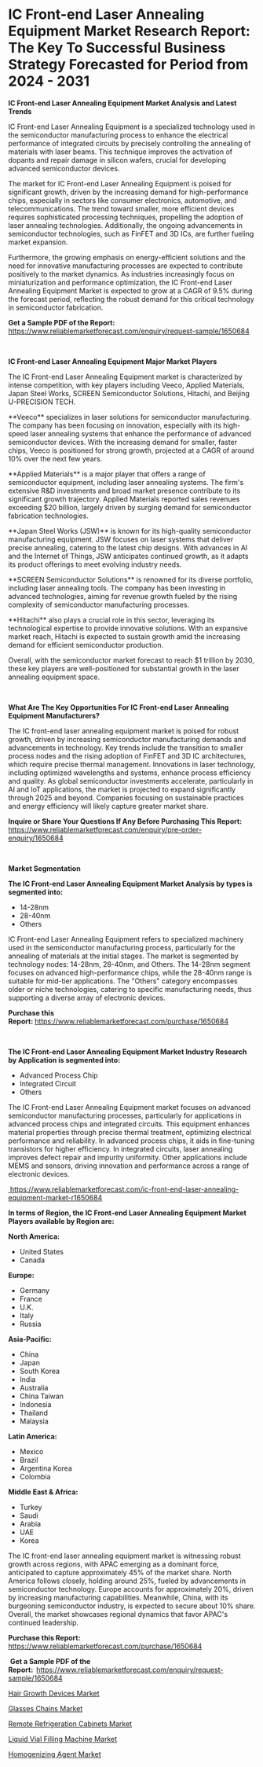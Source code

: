 <p><h1>IC Front-end Laser Annealing Equipment Market Research Report: The Key To Successful Business Strategy Forecasted for Period from 2024 - 2031</h1></p><p><strong>IC Front-end Laser Annealing Equipment Market Analysis and Latest Trends</strong></p>
<p><p>IC Front-end Laser Annealing Equipment is a specialized technology used in the semiconductor manufacturing process to enhance the electrical performance of integrated circuits by precisely controlling the annealing of materials with laser beams. This technique improves the activation of dopants and repair damage in silicon wafers, crucial for developing advanced semiconductor devices.</p><p>The market for IC Front-end Laser Annealing Equipment is poised for significant growth, driven by the increasing demand for high-performance chips, especially in sectors like consumer electronics, automotive, and telecommunications. The trend toward smaller, more efficient devices requires sophisticated processing techniques, propelling the adoption of laser annealing technologies. Additionally, the ongoing advancements in semiconductor technologies, such as FinFET and 3D ICs, are further fueling market expansion.</p><p>Furthermore, the growing emphasis on energy-efficient solutions and the need for innovative manufacturing processes are expected to contribute positively to the market dynamics. As industries increasingly focus on miniaturization and performance optimization, the IC Front-end Laser Annealing Equipment Market is expected to grow at a CAGR of 9.5% during the forecast period, reflecting the robust demand for this critical technology in semiconductor fabrication.</p></p>
<p><strong>Get a Sample PDF of the Report:&nbsp;</strong> <a href="https://www.reliablemarketforecast.com/enquiry/request-sample/1650684?utm_campaign=1134&utm_medium=2&utm_source=Github&utm_content=ia&utm_term=26092024&utm_id=ic-front-end-laser-annealing-equipment">https://www.reliablemarketforecast.com/enquiry/request-sample/1650684</a></p>
<p>&nbsp;</p>
<p><strong>IC Front-end Laser Annealing Equipment Major Market Players</strong></p>
<p><p>The IC Front-end Laser Annealing Equipment market is characterized by intense competition, with key players including Veeco, Applied Materials, Japan Steel Works, SCREEN Semiconductor Solutions, Hitachi, and Beijing U-PRECISION TECH. </p><p>**Veeco** specializes in laser solutions for semiconductor manufacturing. The company has been focusing on innovation, especially with its high-speed laser annealing systems that enhance the performance of advanced semiconductor devices. With the increasing demand for smaller, faster chips, Veeco is positioned for strong growth, projected at a CAGR of around 10% over the next few years.</p><p>**Applied Materials** is a major player that offers a range of semiconductor equipment, including laser annealing systems. The firm's extensive R&D investments and broad market presence contribute to its significant growth trajectory. Applied Materials reported sales revenues exceeding $20 billion, largely driven by surging demand for semiconductor fabrication technologies.</p><p>**Japan Steel Works (JSW)** is known for its high-quality semiconductor manufacturing equipment. JSW focuses on laser systems that deliver precise annealing, catering to the latest chip designs. With advances in AI and the Internet of Things, JSW anticipates continued growth, as it adapts its product offerings to meet evolving industry needs.</p><p>**SCREEN Semiconductor Solutions** is renowned for its diverse portfolio, including laser annealing tools. The company has been investing in advanced technologies, aiming for revenue growth fueled by the rising complexity of semiconductor manufacturing processes.</p><p>**Hitachi** also plays a crucial role in this sector, leveraging its technological expertise to provide innovative solutions. With an expansive market reach, Hitachi is expected to sustain growth amid the increasing demand for efficient semiconductor production.</p><p>Overall, with the semiconductor market forecast to reach $1 trillion by 2030, these key players are well-positioned for substantial growth in the laser annealing equipment space.</p></p>
<p>&nbsp;</p>
<p><strong>What Are The Key Opportunities For IC Front-end Laser Annealing Equipment Manufacturers?</strong></p>
<p><p>The IC front-end laser annealing equipment market is poised for robust growth, driven by increasing semiconductor manufacturing demands and advancements in technology. Key trends include the transition to smaller process nodes and the rising adoption of FinFET and 3D IC architectures, which require precise thermal management. Innovations in laser technology, including optimized wavelengths and systems, enhance process efficiency and quality. As global semiconductor investments accelerate, particularly in AI and IoT applications, the market is projected to expand significantly through 2025 and beyond. Companies focusing on sustainable practices and energy efficiency will likely capture greater market share.</p></p>
<p><strong>Inquire or Share Your Questions If Any Before Purchasing This Report:</strong> <a href="https://www.reliablemarketforecast.com/enquiry/pre-order-enquiry/1650684?utm_campaign=1134&utm_medium=2&utm_source=Github&utm_content=ia&utm_term=26092024&utm_id=ic-front-end-laser-annealing-equipment">https://www.reliablemarketforecast.com/enquiry/pre-order-enquiry/1650684</a></p>
<p>&nbsp;</p>
<p><strong>Market Segmentation</strong></p>
<p><strong>The IC Front-end Laser Annealing Equipment Market Analysis by types is segmented into:</strong></p>
<p><ul><li>14-28nm</li><li>28-40nm</li><li>Others</li></ul></p>
<p><p>IC Front-end Laser Annealing Equipment refers to specialized machinery used in the semiconductor manufacturing process, particularly for the annealing of materials at the initial stages. The market is segmented by technology nodes: 14-28nm, 28-40nm, and Others. The 14-28nm segment focuses on advanced high-performance chips, while the 28-40nm range is suitable for mid-tier applications. The "Others" category encompasses older or niche technologies, catering to specific manufacturing needs, thus supporting a diverse array of electronic devices.</p></p>
<p><strong>Purchase this Report:&nbsp;</strong><a href="https://www.reliablemarketforecast.com/purchase/1650684?utm_campaign=1134&utm_medium=2&utm_source=Github&utm_content=ia&utm_term=26092024&utm_id=ic-front-end-laser-annealing-equipment">https://www.reliablemarketforecast.com/purchase/1650684</a></p>
<p>&nbsp;</p>
<p><strong>The IC Front-end Laser Annealing Equipment Market Industry Research by Application is segmented into:</strong></p>
<p><ul><li>Advanced Process Chip</li><li>Integrated Circuit</li><li>Others</li></ul></p>
<p><p>The IC Front-end Laser Annealing Equipment market focuses on advanced semiconductor manufacturing processes, particularly for applications in advanced process chips and integrated circuits. This equipment enhances material properties through precise thermal treatment, optimizing electrical performance and reliability. In advanced process chips, it aids in fine-tuning transistors for higher efficiency. In integrated circuits, laser annealing improves defect repair and impurity uniformity. Other applications include MEMS and sensors, driving innovation and performance across a range of electronic devices.</p></p>
<p><a href="https://www.reliablemarketforecast.com/ic-front-end-laser-annealing-equipment-market-r1650684?utm_campaign=1134&utm_medium=2&utm_source=Github&utm_content=ia&utm_term=26092024&utm_id=ic-front-end-laser-annealing-equipment">&nbsp;https://www.reliablemarketforecast.com/ic-front-end-laser-annealing-equipment-market-r1650684</a></p>
<p><strong>In terms of Region, the IC Front-end Laser Annealing Equipment Market Players available by Region are:</strong></p>
<p>
    <p> <strong> North America: </strong>
        <ul>
            <li>United States</li>
            <li>Canada</li>
        </ul>
        </p> 
    <p> <strong> Europe: </strong>
        <ul>
            <li>Germany</li>
            <li>France</li>
            <li>U.K.</li>
            <li>Italy</li>
            <li>Russia</li>
        </ul>
        </p> 
    <p> <strong> Asia-Pacific: </strong>
        <ul>
            <li>China</li>
            <li>Japan</li>
            <li>South Korea</li>
            <li>India</li>
            <li>Australia</li>
            <li>China Taiwan</li>
            <li>Indonesia</li>
            <li>Thailand</li>
            <li>Malaysia</li>
        </ul>
        </p> 
    <p> <strong> Latin America: </strong>
        <ul>
            <li>Mexico</li>
            <li>Brazil</li>
            <li>Argentina Korea</li>
            <li>Colombia</li>
        </ul>
        </p> 
    <p> <strong> Middle East & Africa: </strong>
        <ul>
            <li>Turkey</li>
            <li>Saudi</li>
            <li>Arabia</li>
            <li>UAE</li>
            <li>Korea</li>
        </ul>
    </p>
    </p>
<p><p>The IC front-end laser annealing equipment market is witnessing robust growth across regions, with APAC emerging as a dominant force, anticipated to capture approximately 45% of the market share. North America follows closely, holding around 25%, fueled by advancements in semiconductor technology. Europe accounts for approximately 20%, driven by increasing manufacturing capabilities. Meanwhile, China, with its burgeoning semiconductor industry, is expected to secure about 10% share. Overall, the market showcases regional dynamics that favor APAC's continued leadership.</p></p>
<p><strong>Purchase this Report: </strong><a href="https://www.reliablemarketforecast.com/purchase/1650684?utm_campaign=1134&utm_medium=2&utm_source=Github&utm_content=ia&utm_term=26092024&utm_id=ic-front-end-laser-annealing-equipment">https://www.reliablemarketforecast.com/purchase/1650684</a></p>
<p>&nbsp;<strong>Get a Sample PDF of the Report:&nbsp;&nbsp;</strong><a href="https://www.reliablemarketforecast.com/enquiry/request-sample/1650684?utm_campaign=1134&utm_medium=2&utm_source=Github&utm_content=ia&utm_term=26092024&utm_id=ic-front-end-laser-annealing-equipment">https://www.reliablemarketforecast.com/enquiry/request-sample/1650684</a></p>
<p><strong></strong></p>
<p><p><a href="https://issuu.com/reportprime-2/docs/hair-growth-devices-market-size-203_245b0ff575a0fd?utm_campaign=1134&utm_medium=2&utm_source=Github&utm_content=ia&utm_term=26092024&utm_id=ic-front-end-laser-annealing-equipment">Hair Growth Devices Market</a></p><p><a href="https://issuu.com/reportprime-2/docs/glasses-chains-market-size-2030.ppt_4befb53f4c740e?utm_campaign=1134&utm_medium=2&utm_source=Github&utm_content=ia&utm_term=26092024&utm_id=ic-front-end-laser-annealing-equipment">Glasses Chains Market</a></p><p><a href="https://github.com/BryceTownsendr/Market-Research-Report-List-6/blob/main/remote-refrigeration-cabinets-market.md?utm_campaign=1134&utm_medium=2&utm_source=Github&utm_content=ia&utm_term=26092024&utm_id=ic-front-end-laser-annealing-equipment">Remote Refrigeration Cabinets Market</a></p><p><a href="https://www.linkedin.com/pulse/charting-future-comprehensive-analysis-global-liquid-vial-ctzvf?trackingId=nYOo%2B150Q82XZwNOinVgXA%3D%3D&utm_campaign=1134&utm_medium=2&utm_source=Github&utm_content=ia&utm_term=26092024&utm_id=ic-front-end-laser-annealing-equipment">Liquid Vial Filling Machine Market</a></p><p><a href="https://www.linkedin.com/pulse/homogenizing-agent-market2024-2031-industry-insights-investment-aftee?trackingId=wJthcmZ3S%2Bywj7Uwqdg2Sw%3D%3D&utm_campaign=1134&utm_medium=2&utm_source=Github&utm_content=ia&utm_term=26092024&utm_id=ic-front-end-laser-annealing-equipment">Homogenizing Agent Market</a></p></p>